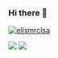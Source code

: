 ### Hi there 👋

[![elismrclsa](https://github-readme-stats.vercel.app/api/top-langs/?username=elismrclsa&hide=html&layout=compact&theme=highcontrast)](https://github.com/elismrclsa/)


<p align="left">
  <a href="#" alt="Gmail">
  <img src="https://img.shields.io/badge/-Gmail-FF0000?style=flat-square&labelColor=FF0000&logo=gmail&logoColor=white&link=https://mail.google.com/mail/u/emarcelatfs@gmail.com" /></a>

  <a href="#" alt="Linkedin">
  <img src="https://img.shields.io/badge/-Linkedin-0e76a8?style=flat-square&logo=Linkedin&logoColor=white&link=https://www.linkedin.com/in/elis-marcela-de-souza-alcantara-9071631b4/" /></a>
